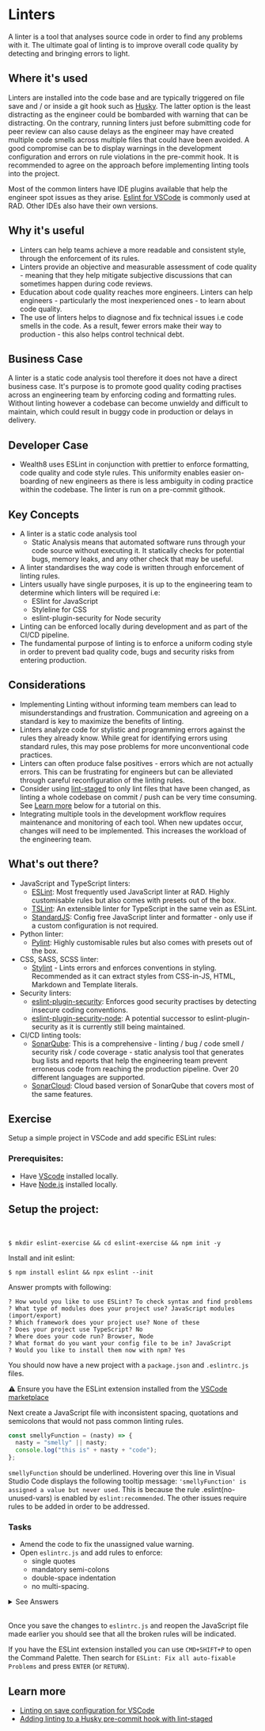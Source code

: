 # Linters

A linter is a tool that analyses source code in order to find any problems with it. The ultimate goal of linting is to improve overall code quality by detecting and bringing errors to light.

## Where it's used

Linters are installed into the code base and are typically triggered on file save and / or inside a git hook such as [Husky](https://typicode.github.io/husky/#/). The latter option is the least distracting as the engineer could be bombarded with warning that can be distracting. On the contrary, running linters just before submitting code for peer review can also cause delays as the engineer may have created multiple code smells across multiple files that could have been avoided. A good compromise can be to display warnings in the development configuration and errors on rule violations in the pre-commit hook. It is recommended to agree on the approach before implementing linting tools into the project.

Most of the common linters have IDE plugins available that help the engineer spot issues as they arise. [Eslint for VSCode](https://marketplace.visualstudio.com/items?itemName=dbaeumer.vscode-eslint) is commonly used at RAD. Other IDEs also have their own versions.

## Why it's useful

- Linters can help teams achieve a more readable and consistent style, through the enforcement of its rules.
- Linters provide an objective and measurable assessment of code quality - meaning that they help mitigate subjective discussions that can sometimes happen during code reviews.
- Education about code quality reaches more engineers. Linters can help engineers - particularly the most inexperienced ones - to learn about code quality.
- The use of linters helps to diagnose and fix technical issues i.e code smells in the code. As a result, fewer errors make their way to production - this also helps control technical debt.

## Business Case

A linter is a static code analysis tool therefore it does not have a direct business case. It's purpose is to promote good quality coding practises across an engineering team by enforcing coding and formatting rules. Without linting however a codebase can become unwieldy and difficult to maintain, which could result in buggy code in production or delays in delivery.

## Developer Case

<!-- 2-3 cases with examples -->

- Wealth8 uses ESLint in conjunction with prettier to enforce formatting, code quality and code style rules. This uniformity enables easier on-boarding of new engineers as there is less ambiguity in coding practice within the codebase. The linter is run on a pre-commit githook.

## Key Concepts

- A linter is a static code analysis tool
  - Static Analysis means that automated software runs through your code source without executing it. It statically checks for potential bugs, memory leaks, and any other check that may be useful.
- A linter standardises the way code is written through enforcement of linting rules.
- Linters usually have single purposes, it is up to the engineering team to determine which linters will be required i.e:
  - ESlint for JavaScript
  - Styleline for CSS
  - eslint-plugin-security for Node security
- Linting can be enforced locally during development and as part of the CI/CD pipeline.
- The fundamental purpose of linting is to enforce a uniform coding style in order to prevent bad quality code, bugs and security risks from entering production.

## Considerations

- Implementing Linting without informing team members can lead to misunderstandings and frustration. Communication and agreeing on a standard is key to maximize the benefits of linting.
- Linters analyze code for stylistic and programming errors against the rules they already know. While great for identifying errors using standard rules, this may pose problems for more unconventional code practices.
- Linters can often produce false positives - errors which are not actually errors. This can be frustrating for engineers but can be alleviated through careful reconfiguration of the linting rules.
- Consider using [lint-staged](https://github.com/okonet/lint-staged) to only lint files that have been changed, as linting a whole codebase on commit / push can be very time consuming. See [Learn more](#Learn-more) below for a tutorial on this.
- Integrating multiple tools in the development workflow requires maintenance and monitoring of each tool. When new updates occur, changes will need to be implemented. This increases the workload of the engineering team.

## What's out there?

- JavaScript and TypeScript linters:
  - [ESLint](https://eslint.org/): Most frequently used JavaScript linter at RAD. Highly customisable rules but also comes with presets out of the box.
  - [TSLint](https://docs.sourcelevel.io/engines/tslint/): An extensible linter for TypeScript in the same vein as ESLint.
  - [StandardJS](https://standardjs.com/): Config free JavaScript linter and formatter - only use if a custom configuration is not required.
- Python linter:
  - [Pylint](https://github.com/PyCQA/pylint): Highly customisable rules but also comes with presets out of the box.
- CSS, SASS, SCSS linter:
  - [Stylint](https://stylelint.io/) - Lints errors and enforces conventions in styling. Recommended as it can extract styles from CSS-in-JS, HTML, Markdown and Template literals.
- Security linters:
  - [eslint-plugin-security](https://github.com/nodesecurity/eslint-plugin-security): Enforces good security practises by detecting insecure coding conventions.
  - [eslint-plugin-security-node](https://www.npmjs.com/package/eslint-plugin-security-node): A potential successor to eslint-plugin-security as it is currently still being maintained.
- CI/CD linting tools:
  - [SonarQube](https://www.sonarqube.org/): This is a comprehensive - linting / bug / code smell / security risk / code coverage - static analysis tool that generates bug lists and reports that help the engineering team prevent erroneous code from reaching the production pipeline. Over 20 different languages are supported.
  - [SonarCloud](https://sonarcloud.io/): Cloud based version of SonarQube that covers most of the same features.

## Exercise

<!-- 2+ exercise & answers -->

Setup a simple project in VSCode and add specific ESLint rules:

### Prerequisites:

- Have [VScode](https://code.visualstudio.com/) installed locally.
- Have [Node.js](https://www.digitalocean.com/community/tutorial_series/how-to-install-node-js-and-create-a-local-development-environment) installed locally.

## Setup the project:

&nbsp;

```console
$ mkdir eslint-exercise && cd eslint-exercise && npm init -y
```

Install and init eslint:

```console
$ npm install eslint && npx eslint --init
```

Answer prompts with following:

```console
? How would you like to use ESLint? To check syntax and find problems
? What type of modules does your project use? JavaScript modules (import/export)
? Which framework does your project use? None of these
? Does your project use TypeScript? No
? Where does your code run? Browser, Node
? What format do you want your config file to be in? JavaScript
? Would you like to install them now with npm? Yes
```

You should now have a new project with a `package.json` and `.eslintrc.js` files.

:warning: Ensure you have the ESLint extension installed from the [VSCode marketplace](https://marketplace.visualstudio.com/items?itemName=dbaeumer.vscode-eslint)

Next create a JavaScript file with inconsistent spacing, quotations and semicolons that would not pass common linting rules.

```javascript
const smellyFunction = (nasty) => {
  nasty = "smelly" || nasty;
  console.log("this is" + nasty + "code");
};
```

`smellyFunction` should be underlined. Hovering over this line in Visual Studio Code displays the following tooltip message: `'smellyFunction' is assigned a value but never used`. This is because the rule .eslint(no-unused-vars) is enabled by `eslint:recommended`. The other issues require rules to be added in order to be addressed.

### Tasks

- Amend the code to fix the unassigned value warning.
- Open `eslintrc.js` and add rules to enforce:
  - single quotes
  - mandatory semi-colons
  - double-space indentation
  - no multi-spacing.

<details>
  <summary> See Answers </summary>

- Amend the code to fix unassigned value warning:

```javascript
const smellyFunction = (nasty) => {
  nasty = "smelly" || nasty;
  console.log("this is" + nasty + "code");
};

console.log(smellyFunction);
```

- Add custom rules:

```javascript
module.exports = {
  env: {
    browser: true,
    es2021: true,
  },
  extends: "eslint:recommended",
  parserOptions: {
    ecmaVersion: 13,
    sourceType: "module",
  },
  rules: {
    quotes: ["error", "single"],
    semi: ["error", "always"],
    indent: ["error", 2],
    "no-multi-spaces": ["error"],
  },
};
```

</details>
&nbsp;

Once you save the changes to `eslintrc.js` and reopen the JavaScript file made earlier you should see that all the broken rules will be indicated.

If you have the ESLint extension installed you can use `CMD+SHIFT+P` to open the Command Palette. Then search for `ESLint: Fix all auto-fixable Problems` and press `ENTER` (or `RETURN`).

## Learn more

- [Linting on save configuration for VSCode](https://davidwalsh.name/eslint-vscode)
- [Adding linting to a Husky pre-commit hook with lint-staged](https://medium.com/gits-apps-insight/utilizing-git-hook-by-using-eslint-husky-and-lint-staged-18b6f6f60f1e)
